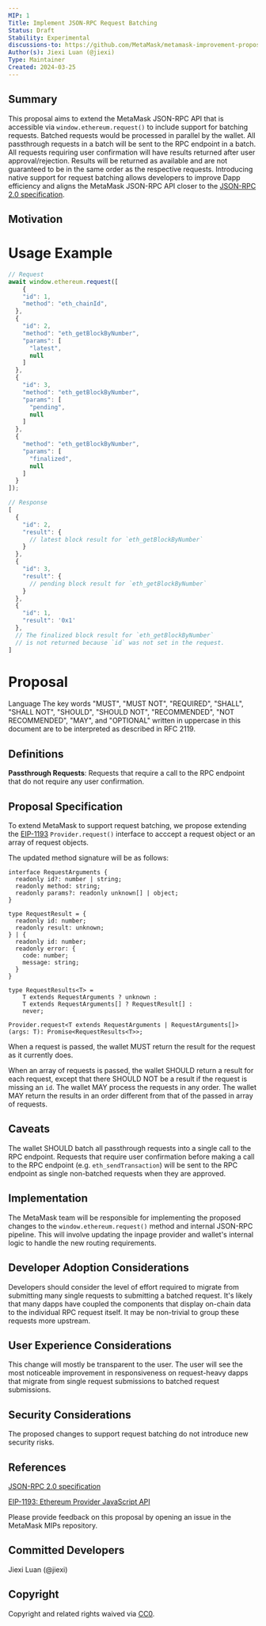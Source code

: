 ```yaml
---
MIP: 1
Title: Implement JSON-RPC Request Batching
Status: Draft
Stability: Experimental
discussions-to: https://github.com/MetaMask/metamask-improvement-proposals/discussions
Author(s): Jiexi Luan (@jiexi)
Type: Maintainer
Created: 2024-03-25
---
```


## Summary
This proposal aims to extend the MetaMask JSON-RPC API that is accessible via `window.ethereum.request()` to include support for batching requests. Batched requests would be processed in parallel by the wallet. All passthrough requests in a batch will be sent to the RPC endpoint in a batch. All requests requiring user confirmation will have results returned after user approval/rejection. Results will be returned as available and are not guaranteed to be in the same order as the respective requests. Introducing native support for request batching allows developers to improve Dapp efficiency and aligns the MetaMask JSON-RPC API closer to the [JSON-RPC 2.0 specification](https://www.jsonrpc.org/specification#batch).

## Motivation


# Usage Example
```js
// Request
await window.ethereum.request([
    {
    "id": 1,
    "method": "eth_chainId",
  },
  {
    "id": 2,
    "method": "eth_getBlockByNumber",
    "params": [
      "latest",
      null
    ]
  },
  {
    "id": 3,
    "method": "eth_getBlockByNumber",
    "params": [
      "pending",
      null
    ]
  },
  {
    "method": "eth_getBlockByNumber",
    "params": [
      "finalized",
      null
    ]
  }
]);

// Response
[
  {
    "id": 2,
    "result": {
      // latest block result for `eth_getBlockByNumber`
    }
  },
  {
    "id": 3,
    "result": {
      // pending block result for `eth_getBlockByNumber`
    }
  },
  {
    "id": 1,
    "result": '0x1'
  },
  // The finalized block result for `eth_getBlockByNumber`
  // is not returned because `id` was not set in the request.
]
```

# Proposal
Language
The key words "MUST", "MUST NOT", "REQUIRED", "SHALL", "SHALL NOT", "SHOULD", "SHOULD NOT", "RECOMMENDED", "NOT RECOMMENDED", "MAY", and "OPTIONAL" written in uppercase in this document are to be interpreted as described in RFC 2119.

## Definitions
**Passthrough Requests**: Requests that require a call to the RPC endpoint that do not require any user confirmation.

## Proposal Specification
To extend MetaMask to support request batching, we propose extending the [EIP-1193](https://eips.ethereum.org/EIPS/eip-1193#request) `Provider.request()` interface to acccept a request object or an array of request objects.

The updated method signature will be as follows:

```
interface RequestArguments {
  readonly id?: number | string;
  readonly method: string;
  readonly params?: readonly unknown[] | object;
}

type RequestResult = {
  readonly id: number;
  readonly result: unknown;
} | {
  readonly id: number;
  readonly error: {
    code: number;
    message: string;
  }
}

type RequestResults<T> =
    T extends RequestArguments ? unknown :
    T extends RequestArguments[] ? RequestResult[] :
    never;

Provider.request<T extends RequestArguments | RequestArguments[]>(args: T): Promise<RequestResults<T>>;
```
When a request is passed, the wallet MUST return the result for the request as it currently does.

When an array of requests is passed, the wallet SHOULD return a result for each request, except that there SHOULD NOT be a result if the request is missing an `id`. The wallet MAY process the requests in any order. The wallet MAY return the results in an order different from that of the passed in array of requests.

## Caveats
The wallet SHOULD batch all passthrough requests into a single call to the RPC endpoint. Requests that require user confirmation before making a call to the RPC endpoint (e.g. `eth_sendTransaction`) will be sent to the RPC endpoint as single non-batched requests when they are approved.

## Implementation
The MetaMask team will be responsible for implementing the proposed changes to the `window.ethereum.request()` method and internal JSON-RPC pipeline. This will involve updating the inpage provider and wallet's internal logic to handle the new routing requirements.

## Developer Adoption Considerations
Developers should consider the level of effort required to migrate from submitting many single requests to submitting a batched request. It's likely that many dapps have coupled the components that display on-chain data to the individual RPC request itself. It may be non-trivial to group these requests more upstream.

## User Experience Considerations
This change will mostly be transparent to the user. The user will see the most noticeable improvement in responsiveness on request-heavy dapps that migrate from single request submissions to batched request submissions.

## Security Considerations
The proposed changes to support request batching do not introduce new security risks.

## References
[JSON-RPC 2.0 specification](https://www.jsonrpc.org/specification)

[EIP-1193: Ethereum Provider JavaScript API](https://eips.ethereum.org/EIPS/eip-1193)

Please provide feedback on this proposal by opening an issue in the MetaMask MIPs repository.

## Committed Developers
Jiexi Luan (@jiexi)

## Copyright
Copyright and related rights waived via [CC0](../LICENSE).
